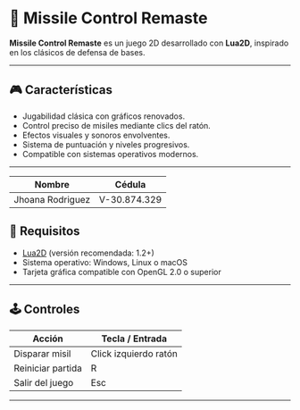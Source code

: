 # 🚀 Missile Control Remaste

**Missile Control Remaste** es un juego 2D desarrollado con **Lua2D**, inspirado en los clásicos de defensa de bases.

---




## 🎮 Características

- Jugabilidad clásica con gráficos renovados.
- Control preciso de misiles mediante clics del ratón.
- Efectos visuales y sonoros envolventes.
- Sistema de puntuación y niveles progresivos.
- Compatible con sistemas operativos modernos.

---
| Nombre           | Cédula       |
|------------------|--------------|
| Jhoana Rodriguez | V-30.874.329   |



## 🧰 Requisitos

- [Lua2D](https://lua2d.org) (versión recomendada: 1.2+)
- Sistema operativo: Windows, Linux o macOS
- Tarjeta gráfica compatible con OpenGL 2.0 o superior

---

## 🕹️ Controles

| Acción                | Tecla / Entrada        |
|-----------------------|------------------------|
| Disparar misil        | Click izquierdo ratón  |
| Reiniciar partida     | R                      |
| Salir del juego       | Esc                    |

---

